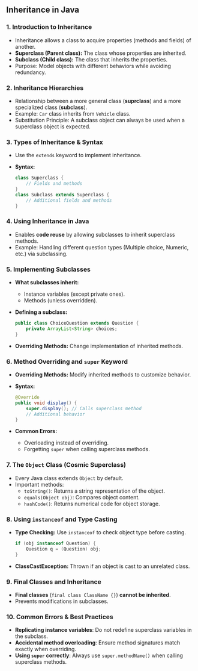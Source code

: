 ## Inheritance in Java

### 1. **Introduction to Inheritance**

- Inheritance allows a class to acquire properties (methods and fields) of another.
- **Superclass (Parent class):** The class whose properties are inherited.
- **Subclass (Child class):** The class that inherits the properties.
- Purpose: Model objects with different behaviors while avoiding redundancy.

### 2. **Inheritance Hierarchies**

- Relationship between a more general class (**suprclass**) and a more specialized class (**subclass**).
- Example: `Car` class inherits from `Vehicle` class.
- Substitution Principle: A subclass object can always be used when a superclass object is expected.

### 3. **Types of Inheritance & Syntax**

- Use the `extends` keyword to implement inheritance.
- **Syntax:**
  
  ```java
  class Superclass {
      // Fields and methods
  }
  class Subclass extends Superclass {
      // Additional fields and methods
  }
  ```

### 4. **Using Inheritance in Java**

- Enables **code reuse** by allowing subclasses to inherit superclass methods.
- Example: Handling different question types (Multiple choice, Numeric, etc.) via subclassing.

### 5. **Implementing Subclasses**

- **What subclasses inherit:**
  - Instance variables (except private ones).
  - Methods (unless overridden).
- **Defining a subclass:**
  
  ```java
  public class ChoiceQuestion extends Question {
      private ArrayList<String> choices;
  }
  ```
- **Overriding Methods:** Change implementation of inherited methods.

### 6. **Method Overriding and `super` Keyword**

- **Overriding Methods:** Modify inherited methods to customize behavior.
- **Syntax:**
  
  ```java
  @Override
  public void display() {
      super.display(); // Calls superclass method
      // Additional behavior
  }
  ```
- **Common Errors:**
  - Overloading instead of overriding.
  - Forgetting `super` when calling superclass methods.

### 7. **The `Object` Class (Cosmic Superclass)**

- Every Java class extends `Object` by default.
- Important methods:
  - `toString()`: Returns a string representation of the object.
  - `equals(Object obj)`: Compares object content.
  - `hashCode()`: Returns numerical code for object storage.

### 8. **Using `instanceof` and Type Casting**

- **Type Checking:** Use `instanceof` to check object type before casting.
  
  ```java
  if (obj instanceof Question) {
      Question q = (Question) obj;
  }
  ```
- **ClassCastException:** Thrown if an object is cast to an unrelated class.

### 9. **Final Classes and Inheritance**

- **Final classes** (`final class ClassName {}`) **cannot be inherited**.
- Prevents modifications in subclasses.

### 10. **Common Errors & Best Practices**

- **Replicating instance variables**: Do not redefine superclass variables in the subclass.
- **Accidental method overloading**: Ensure method signatures match exactly when overriding.
- **Using `super` correctly**: Always use `super.methodName()` when calling superclass methods.

